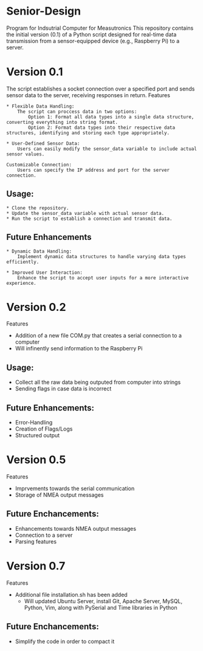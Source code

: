 # Senior-Design
Program for Indsutrial Computer for Measutronics
This repository contains the initial version (0.1) of a Python script designed for real-time data transmission from a sensor-equipped device (e.g., Raspberry Pi) to a server.
# Version 0.1
 The script establishes a socket connection over a specified port and sends sensor data to the server, receiving responses in return.
Features

    * Flexible Data Handling:
        The script can proccess data in two options:
            Option 1: Format all data types into a single data structure, converting everything into string format.
            Option 2: Format data types into their respective data structures, identifying and storing each type appropriately.

    * User-Defined Sensor Data:
        Users can easily modify the sensor_data variable to include actual sensor values.

    Customizable Connection:
        Users can specify the IP address and port for the server connection.

## Usage:

    * Clone the repository.
    * Update the sensor_data variable with actual sensor data.
    * Run the script to establish a connection and transmit data.

## Future Enhancements

    * Dynamic Data Handling:
        Implement dynamic data structures to handle varying data types efficiently.

    * Improved User Interaction:
        Enhance the script to accept user inputs for a more interactive experience.

# Version 0.2
 Features
  * Addition of a new file COM.py that creates a serial connection to a computer
  * Will infinently send information to the Raspberry Pi
    
## Usage:
  * Collect all the raw data being outputed from computer into strings
  * Sending flags in case data is incorrect
    
## Future Enhancements:
 * Error-Handling
 * Creation of Flags/Logs
 * Structured output

# Version 0.5
Features
 * Imprvements towards the serial communication
 * Storage of NMEA output messages
   
## Future Enchancements:
 * Enhancements towards NMEA output messages
 * Connection to a server
 * Parsing features

# Version 0.7
Features
 * Additional file installation.sh has been added
   * Will updated Ubuntu Server, install Git, Apache Server, MySQL, Python, Vim, along with PySerial and Time libraries in Python
   
## Future Enchancements:
 * Simplify the code in order to compact it
